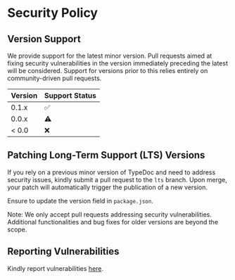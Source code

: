 # Security Policy

## Version Support

We provide support for the latest minor version. Pull requests aimed at fixing security vulnerabilities in the version immediately preceding the latest will be considered. Support for versions prior to this relies entirely on community-driven pull requests.

| Version | Support Status     |
| ------- | ------------------ |
| 0.1.x   | :white_check_mark: |
| 0.0.x   | :warning:          |
| < 0.0   | :x:                |

## Patching Long-Term Support (LTS) Versions

If you rely on a previous minor version of TypeDoc and need to address security issues, kindly submit a pull request to the `lts` branch. Upon merge, your patch will automatically trigger the publication of a new version.

Ensure to update the version field in `package.json`.

Note: We only accept pull requests addressing security vulnerabilities. Additional functionalities and bug fixes for older versions are beyond the scope.

## Reporting Vulnerabilities

Kindly report vulnerabilities [here](https://github.com/md2docx/mdast/security/advisories/new).
